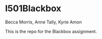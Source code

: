 # I501Blackbox
Becca Morris, Anne Tally, Kyrie Amon

This is the repo for the Blackbox assignment. 
